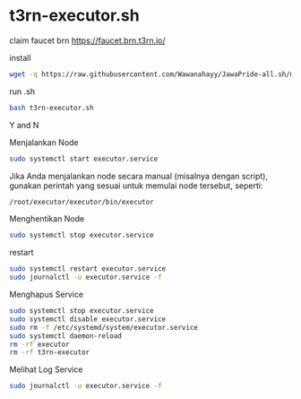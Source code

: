 
# t3rn-executor.sh

claim faucet brn
https://faucet.brn.t3rn.io/

install
```bash
wget -q https://raw.githubusercontent.com/Wawanahayy/JawaPride-all.sh/main/t3rn/t3rn-executor.sh -O t3rn-executor.sh
```

run .sh
```bash
bash t3rn-executor.sh
```

Y and N

Menjalankan Node

```bash
sudo systemctl start executor.service
```
Jika Anda menjalankan node secara manual (misalnya dengan script), gunakan perintah yang sesuai untuk memulai node tersebut, seperti:
```bash
/root/executor/executor/bin/executor
```
Menghentikan Node

```bash
sudo systemctl stop executor.service
```

restart
```bash
sudo systemctl restart executor.service
sudo journalctl -u executor.service -f
```

Menghapus Service

```bash
sudo systemctl stop executor.service
sudo systemctl disable executor.service
sudo rm -f /etc/systemd/system/executor.service
sudo systemctl daemon-reload
rm -rf executor
rm -rf t3rn-executor
```
Melihat Log Service
```bash
sudo journalctl -u executor.service -f
```

